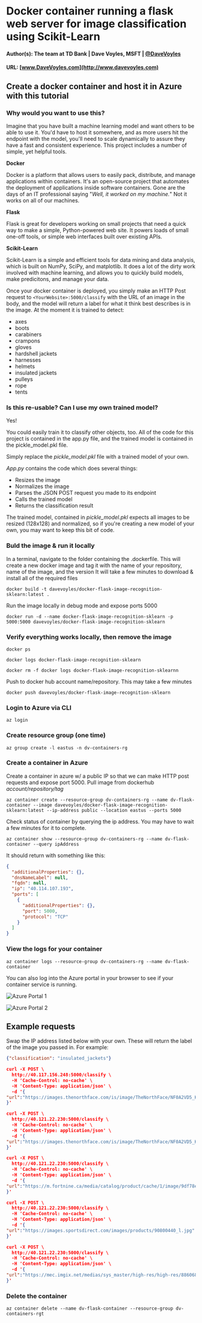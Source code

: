 
# Docker container running a flask web server for image classification using Scikit-Learn

#### Author(s): The team at TD Bank | Dave Voyles, MSFT | [@DaveVoyles](http://www.twitter.com/DaveVoyles)
#### URL: [www.DaveVoyles.com](http://www.davevoyles.com)

Create a docker container and host it in Azure with this tutorial
----------
### Why would you want to use this?
Imagine that you have built a machine learning model and want others to be able to use it. You'd have to host it somewhere, and as more users hit the endpoint with the model, you'll need to scale dynamically to assure they have a fast and consistent experience. This project includes a number of simple, yet helpful tools.

**Docker**

Docker is a platform that allows users to easily pack, distribute, and manage applications within containers. It's an open-source project that automates the deployment of applications inside software containers. Gone are the days of an IT professional saying  "*Well, it worked on my machine.*" Not it works on all of our machines.

**Flask**

Flask is great for developers working on small projects that need a quick way to make a simple, Python-powered web site. It powers loads of small one-off tools, or simple web interfaces built over existing APIs.

**Scikit-Learn**

Scikit-Learn is a simple and efficient tools for data mining and data analysis, which is built on NumPy, SciPy, and matplotlib. It does a lot of the dirty work involved with machine learning, and allows you to quickly build models, make predicitons, and manage your data.

Once your docker container is deployed, you simply make an HTTP Post request to ```<YourWebsite>:5000/classify``` with the URL of an image in the body, and the model will return a label for what it think best describes is in the image. At the moment it is trained to detect:
-    axes
-    boots
-    carabiners
-    crampons
-    gloves
-    hardshell jackets
-    harnesses
-    helmets
-    insulated jackets
-    pulleys
-    rope
-    tents

### Is this re-usable? Can I use my own trained model?
Yes!

You could easily train it to classify other objects, too. All of the code for this project is contained in the app.py file, and the trained model is contained in the pickle_model.pkl file.

Simply replace the *pickle_model.pkl* file with a trained model of your own.

*App.py* contains the code which does several things:

- Resizes the image 
- Normalizes the image
- Parses the JSON POST request you made to its endpoint
- Calls the trained model
- Returns the classification result

The trained model, contained in *pickle_model.pkl* expects all images to be resized (128x128) and normalized, so if you're creating a new model of your own, you may want to keep this bit of code. 

### Buld the image & run it locally
In a terminal, navigate to the folder containing the .dockerfile.
This will create a new docker image and tag it with the name of your repository, name of the image, and the version
It will take a few minutes to download & install all of the required files
```
docker build -t davevoyles/docker-flask-image-recognition-sklearn:latest . 
```

Run the image locally in debug mode and expose ports 5000
```
docker run -d --name docker-flask-image-recognition-sklearn -p 5000:5000 davevoyles/docker-flask-image-recognition-sklearn
```


### Verify everything works locally, then remove the image
``` docker ps ```


``` docker logs docker-flask-image-recognition-sklearn ```


``` docker rm -f docker logs docker-flask-image-recognition-sklearnn ```


Push to docker hub account name/repository. This may take a few minutes
```
docker push davevoyles/docker-flask-image-recognition-sklearn
```

### Login to Azure via CLI
```
az login 
```

### Create resource group (one time)
```
az group create -l eastus -n dv-containers-rg
```

### Create a container in Azure
Create a container in azure w/ a public IP so that we can make HTTP post requests and expose port 5000.
Pull image from dockerhub *account/repository/tag*
```
az container create --resource-group dv-containers-rg --name dv-flask-container --image davevoyles/docker-flask-image-recognition-sklearn:latest --ip-address public --location eastus --ports 5000
```

Check status of container by querying the ip address. You may have to wait a few minutes for it to complete.
```
az container show --resource-group dv-containers-rg --name dv-flask-container --query ipAddress
```

It should return with something like this:

```json
{
  "additionalProperties": {},
  "dnsNameLabel": null,
  "fqdn": null,
  "ip": "40.114.107.193",
  "ports": [
    {
      "additionalProperties": {},
      "port": 5000,
      "protocol": "TCP"
    }
  ]
}
```

### View the logs for your container      

``` 
az container logs --resource-group dv-containers-rg --name dv-flask-container
```


You can also log into the Azure portal in your browser to see if your container service is running.

![Azure Portal 1](/Images/az-portal-1.png)

![Azure Portal 2](/Images/az-portal-2.png)



## Example requests
Swap the IP address listed below with your own. These will return the label of the image you passed in. For example:

```json 
{"classification": "insulated_jackets"}
```

```json
curl -X POST \
  http://40.117.156.248:5000/classify \
  -H 'Cache-Control: no-cache' \
  -H 'Content-Type: application/json' \
  -d '{
"url":"https://images.thenorthface.com/is/image/TheNorthFace/NF0A2VD5_KX7_hero?$638x745$"
}'
```

```json
curl -X POST \
  http://40.121.22.230:5000/classify \
  -H 'Cache-Control: no-cache' \
  -H 'Content-Type: application/json' \
  -d '{
"url":"https://images.thenorthface.com/is/image/TheNorthFace/NF0A2VD5_KX7_hero?$638x745$"
}'
```

```json
curl -X POST \
  http://40.121.22.230:5000/classify \
  -H 'Cache-Control: no-cache' \
  -H 'Content-Type: application/json' \
  -d '{
"url":"https://m.fortnine.ca/media/catalog/product/cache/1/image/9df78eab33525d08d6e5fb8d27136e95/catalogimages/gmax/gm45-half-helmet-matte-black-xs.jpg"
}'
```

```json
curl -X POST \
  http://40.121.22.230:5000/classify \
  -H 'Cache-Control: no-cache' \
  -H 'Content-Type: application/json' \
  -d '{
"url":"https://images.sportsdirect.com/images/products/90800440_l.jpg"
}'
```

```json
curl -X POST \
  http://40.121.22.230:5000/classify \
  -H 'Cache-Control: no-cache' \
  -H 'Content-Type: application/json' \
  -d '{
"url":"https://mec.imgix.net/medias/sys_master/high-res/high-res/8860680618014/5052314-SIL00.jpg?w=600&h=600&auto=format&q=60&fit=fill&bg=FFF"
}'
```


### Delete the container

```
az container delete --name dv-flask-container --resource-group dv-containers-rgt
```
